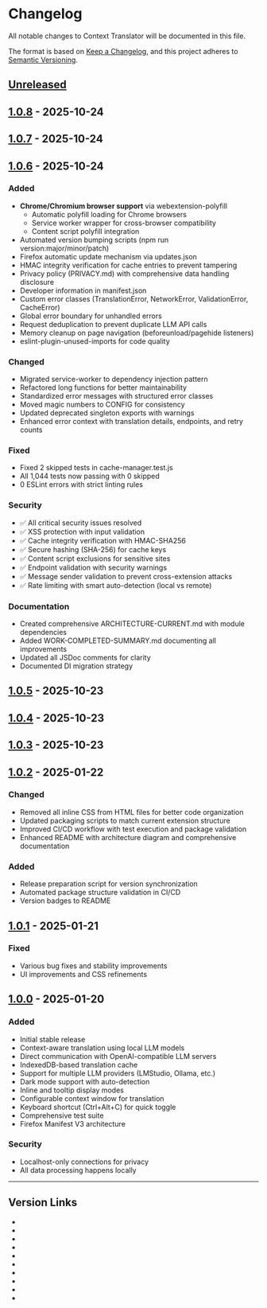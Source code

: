 # Changelog

All notable changes to Context Translator will be documented in this file.

The format is based on [Keep a Changelog](https://keepachangelog.com/en/1.0.0/),
and this project adheres to [Semantic Versioning](https://semver.org/spec/v2.0.0.html).

## [Unreleased]

## [1.0.8] - 2025-10-24

## [1.0.7] - 2025-10-24

## [1.0.6] - 2025-10-24

### Added
- **Chrome/Chromium browser support** via webextension-polyfill
  - Automatic polyfill loading for Chrome browsers
  - Service worker wrapper for cross-browser compatibility
  - Content script polyfill integration
- Automated version bumping scripts (npm run version:major/minor/patch)
- Firefox automatic update mechanism via updates.json
- HMAC integrity verification for cache entries to prevent tampering
- Privacy policy (PRIVACY.md) with comprehensive data handling disclosure
- Developer information in manifest.json
- Custom error classes (TranslationError, NetworkError, ValidationError, CacheError)
- Global error boundary for unhandled errors
- Request deduplication to prevent duplicate LLM API calls
- Memory cleanup on page navigation (beforeunload/pagehide listeners)
- eslint-plugin-unused-imports for code quality

### Changed
- Migrated service-worker to dependency injection pattern
- Refactored long functions for better maintainability
- Standardized error messages with structured error classes
- Moved magic numbers to CONFIG for consistency
- Updated deprecated singleton exports with warnings
- Enhanced error context with translation details, endpoints, and retry counts

### Fixed
- Fixed 2 skipped tests in cache-manager.test.js
- All 1,044 tests now passing with 0 skipped
- 0 ESLint errors with strict linting rules

### Security
- ✅ All critical security issues resolved
- ✅ XSS protection with input validation
- ✅ Cache integrity verification with HMAC-SHA256
- ✅ Secure hashing (SHA-256) for cache keys
- ✅ Content script exclusions for sensitive sites
- ✅ Endpoint validation with security warnings
- ✅ Message sender validation to prevent cross-extension attacks
- ✅ Rate limiting with smart auto-detection (local vs remote)

### Documentation
- Created comprehensive ARCHITECTURE-CURRENT.md with module dependencies
- Added WORK-COMPLETED-SUMMARY.md documenting all improvements
- Updated all JSDoc comments for clarity
- Documented DI migration strategy

## [1.0.5] - 2025-10-23

## [1.0.4] - 2025-10-23

## [1.0.3] - 2025-10-23

## [1.0.2] - 2025-01-22

### Changed
- Removed all inline CSS from HTML files for better code organization
- Updated packaging scripts to match current extension structure
- Improved CI/CD workflow with test execution and package validation
- Enhanced README with architecture diagram and comprehensive documentation

### Added
- Release preparation script for version synchronization
- Automated package structure validation in CI/CD
- Version badges to README

## [1.0.1] - 2025-01-21

### Fixed
- Various bug fixes and stability improvements
- UI improvements and CSS refinements

## [1.0.0] - 2025-01-20

### Added
- Initial stable release
- Context-aware translation using local LLM models
- Direct communication with OpenAI-compatible LLM servers
- IndexedDB-based translation cache
- Support for multiple LLM providers (LMStudio, Ollama, etc.)
- Dark mode support with auto-detection
- Inline and tooltip display modes
- Configurable context window for translation
- Keyboard shortcut (Ctrl+Alt+C) for quick toggle
- Comprehensive test suite
- Firefox Manifest V3 architecture

### Security
- Localhost-only connections for privacy
- All data processing happens locally

---

## Version Links

- [Unreleased]: https://github.com/bikemazzell/context-translator/compare/v1.0.8...HEAD
- [1.0.8]: https://github.com/bikemazzell/context-translator/releases/tag/v1.0.8
- [1.0.7]: https://github.com/bikemazzell/context-translator/releases/tag/v1.0.7
- [1.0.6]: https://github.com/bikemazzell/context-translator/releases/tag/v1.0.6
- [1.0.5]: https://github.com/bikemazzell/context-translator/releases/tag/v1.0.5
- [1.0.4]: https://github.com/bikemazzell/context-translator/releases/tag/v1.0.4
- [1.0.3]: https://github.com/bikemazzell/context-translator/releases/tag/v1.0.3
- [1.0.2]: https://github.com/bikemazzell/context-translator/releases/tag/v1.0.2
- [1.0.1]: https://github.com/bikemazzell/context-translator/releases/tag/v1.0.1
- [1.0.0]: https://github.com/bikemazzell/context-translator/releases/tag/v1.0.0
